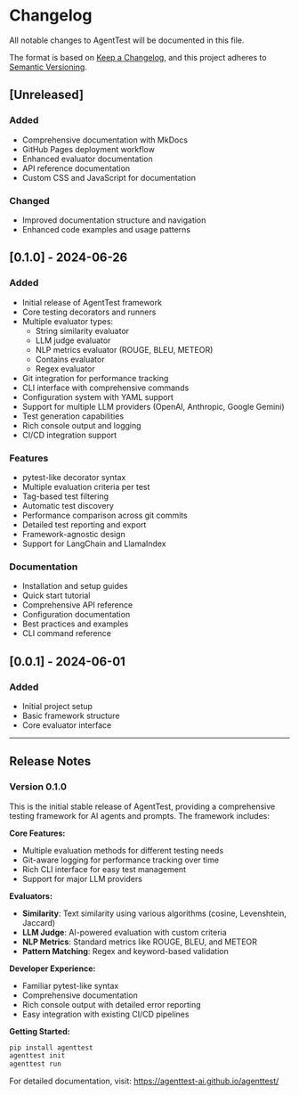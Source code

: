 # Changelog

All notable changes to AgentTest will be documented in this file.

The format is based on [Keep a Changelog](https://keepachangelog.com/en/1.0.0/),
and this project adheres to [Semantic Versioning](https://semver.org/spec/v2.0.0.html).

## [Unreleased]

### Added

- Comprehensive documentation with MkDocs
- GitHub Pages deployment workflow
- Enhanced evaluator documentation
- API reference documentation
- Custom CSS and JavaScript for documentation

### Changed

- Improved documentation structure and navigation
- Enhanced code examples and usage patterns

## [0.1.0] - 2024-06-26

### Added

- Initial release of AgentTest framework
- Core testing decorators and runners
- Multiple evaluator types:
  - String similarity evaluator
  - LLM judge evaluator
  - NLP metrics evaluator (ROUGE, BLEU, METEOR)
  - Contains evaluator
  - Regex evaluator
- Git integration for performance tracking
- CLI interface with comprehensive commands
- Configuration system with YAML support
- Support for multiple LLM providers (OpenAI, Anthropic, Google Gemini)
- Test generation capabilities
- Rich console output and logging
- CI/CD integration support

### Features

- pytest-like decorator syntax
- Multiple evaluation criteria per test
- Tag-based test filtering
- Automatic test discovery
- Performance comparison across git commits
- Detailed test reporting and export
- Framework-agnostic design
- Support for LangChain and LlamaIndex

### Documentation

- Installation and setup guides
- Quick start tutorial
- Comprehensive API reference
- Configuration documentation
- Best practices and examples
- CLI command reference

## [0.0.1] - 2024-06-01

### Added

- Initial project setup
- Basic framework structure
- Core evaluator interface

---

## Release Notes

### Version 0.1.0

This is the initial stable release of AgentTest, providing a comprehensive testing framework for AI agents and prompts. The framework includes:

**Core Features:**

- Multiple evaluation methods for different testing needs
- Git-aware logging for performance tracking over time
- Rich CLI interface for easy test management
- Support for major LLM providers

**Evaluators:**

- **Similarity**: Text similarity using various algorithms (cosine, Levenshtein, Jaccard)
- **LLM Judge**: AI-powered evaluation with custom criteria
- **NLP Metrics**: Standard metrics like ROUGE, BLEU, and METEOR
- **Pattern Matching**: Regex and keyword-based validation

**Developer Experience:**

- Familiar pytest-like syntax
- Comprehensive documentation
- Rich console output with detailed error reporting
- Easy integration with existing CI/CD pipelines

**Getting Started:**

```bash
pip install agenttest
agenttest init
agenttest run
```

For detailed documentation, visit: https://agenttest-ai.github.io/agenttest/
